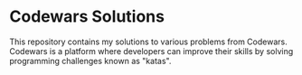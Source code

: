  # Codewars Solutions

This repository contains my solutions to various problems from Codewars. Codewars is a platform where developers can improve their skills by solving programming challenges known as "katas".

